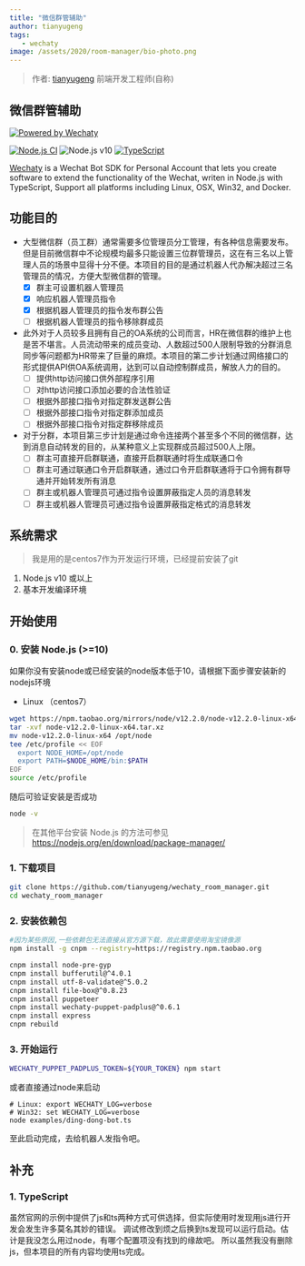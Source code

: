 ```yaml
---
title: "微信群管辅助"
author: tianyugeng
tags:
   - wechaty
image: /assets/2020/room-manager/bio-photo.png
---
```


> 作者: [tianyugeng](https://github.com/tianyugeng) 前端开发工程师(自称)

<!-- more -->

## 微信群管辅助

[![Powered by Wechaty](https://img.shields.io/badge/Powered%20By-Wechaty-brightgreen.svg)](https://github.com/wechaty/wechaty)

[![Node.js CI](https://github.com/wechaty/wechaty-getting-started/workflows/Node.js%20CI/badge.svg)](https://github.com/wechaty/wechaty-getting-started/actions?query=workflow%3A%22Node.js+CI%22)
![Node.js v10](https://img.shields.io/badge/node-%3E%3D10-green.svg)
[![TypeScript](https://img.shields.io/badge/%3C%2F%3E-TypeScript-blue.svg)](https://www.typescriptlang.org/)

[Wechaty](https://github.com/wechaty/wechaty/) is a Wechat Bot SDK for Personal Account that lets you create software to extend the functionality of the Wechat, writen in Node.js with TypeScript, Support all platforms including Linux, OSX, Win32, and Docker.

## 功能目的

- 大型微信群（员工群）通常需要多位管理员分工管理，有各种信息需要发布。但是目前微信群中不论规模均最多只能设置三位群管理员，这在有三名以上管理人员的场景中显得十分不便。本项目的目的是通过机器人代办解决超过三名管理员的情况，方便大型微信群的管理。
  - [x] 群主可设置机器人管理员
  - [x] 响应机器人管理员指令
  - [x] 根据机器人管理员的指令发布群公告
  - [ ] 根据机器人管理员的指令移除群成员

- 此外对于人员较多且拥有自己的OA系统的公司而言，HR在微信群的维护上也是苦不堪言。人员流动带来的成员变动、人数超过500人限制导致的分群消息同步等问题都为HR带来了巨量的麻烦。本项目的第二步计划通过网络接口的形式提供API供OA系统调用，达到可以自动控制群成员，解放人力的目的。
  - [ ] 提供http访问接口供外部程序引用
  - [ ] 对http访问接口添加必要的合法性验证
  - [ ] 根据外部接口指令对指定群发送群公告
  - [ ] 根据外部接口指令对指定群添加成员
  - [ ] 根据外部接口指令对指定群移除成员

- 对于分群，本项目第三步计划是通过命令连接两个甚至多个不同的微信群，达到消息自动转发的目的，从某种意义上实现群成员超过500人上限。
  - [ ] 群主可直接开启群联通，直接开启群联通时将生成联通口令
  - [ ] 群主可通过联通口令开启群联通，通过口令开启群联通将于口令拥有群导通并开始转发所有消息
  - [ ] 群主或机器人管理员可通过指令设置屏蔽指定人员的消息转发
  - [ ] 群主或机器人管理员可通过指令设置屏蔽指定格式的消息转发

## 系统需求

> 我是用的是centos7作为开发运行环境，已经提前安装了git

1. Node.js v10 或以上
2. 基本开发编译环境

## 开始使用

### 0. 安装 Node.js (>=10)

如果你没有安装node或已经安装的node版本低于10，请根据下面步骤安装新的nodejs环境

- Linux （centos7）

```sh
wget https://npm.taobao.org/mirrors/node/v12.2.0/node-v12.2.0-linux-x64.tar.xz
tar -xvf node-v12.2.0-linux-x64.tar.xz
mv node-v12.2.0-linux-x64 /opt/node
tee /etc/profile << EOF
  export NODE_HOME=/opt/node
  export PATH=$NODE_HOME/bin:$PATH
EOF
source /etc/profile
```

随后可验证安装是否成功

```sh
node -v
```

> 在其他平台安装 Node.js 的方法可参见 <https://nodejs.org/en/download/package-manager/>

### 1. 下载项目

```sh
git clone https://github.com/tianyugeng/wechaty_room_manager.git
cd wechaty_room_manager
```

### 2. 安装依赖包

```sh
#因为某些原因,一些依赖包无法直接从官方源下载，故此需要使用淘宝镜像源
npm install -g cnpm --registry=https://registry.npm.taobao.org

cnpm install node-pre-gyp
cnpm install bufferutil@^4.0.1
cnpm install utf-8-validate@^5.0.2
cnpm install file-box@^0.8.23
cnpm install puppeteer
cnpm install wechaty-puppet-padplus@^0.6.1
cnpm install express
cnpm rebuild
```

### 3. 开始运行

```sh
WECHATY_PUPPET_PADPLUS_TOKEN=${YOUR_TOKEN} npm start
```

或者直接通过node来启动

```shell
# Linux: export WECHATY_LOG=verbose
# Win32: set WECHATY_LOG=verbose
node examples/ding-dong-bot.ts
```

至此启动完成，去给机器人发指令吧。

## 补充

### 1. TypeScript

虽然官网的示例中提供了js和ts两种方式可供选择，但实际使用时发现用js进行开发会发生许多莫名其妙的错误。
调试修改到烦之后换到ts发现可以运行启动。估计是我没怎么用过node，有哪个配置项没有找到的缘故吧。
所以虽然我没有删除js，但本项目的所有内容均使用ts完成。
